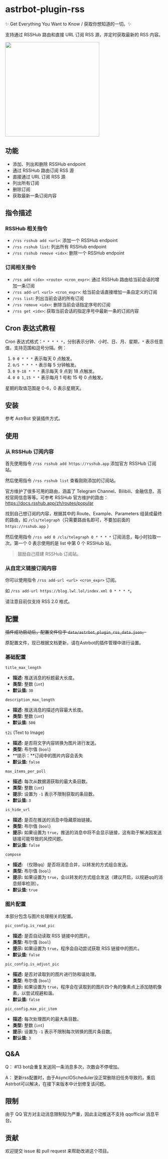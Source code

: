 # astrbot-plugin-rss

✨ Get Everything You Want to Know / 获取你想知道的一切。✨

支持通过 RSSHub 路由和直接 URL 订阅 RSS 源，并定时获取最新的 RSS 内容。

<img width=300 src="https://github.com/user-attachments/assets/16886f57-886c-4aad-abd1-2edd5d1f2c06">

## 功能

- 添加、列出和删除 RSSHub endpoint
- 通过 RSSHub 路由订阅 RSS 源
- 直接通过 URL 订阅 RSS 源
- 列出所有订阅
- 删除订阅
- 获取最新一条订阅内容

## 指令描述

### RSSHub 相关指令

- `/rss rsshub add <url>`: 添加一个 RSSHub endpoint
- `/rss rsshub list`: 列出所有 RSSHub endpoint
- `/rss rsshub remove <idx>`: 删除一个 RSSHub endpoint

### 订阅相关指令

- `/rss add <idx> <route> <cron_expr>`: 通过 RSSHub 路由给当前会话的增加一条订阅
- `/rss add-url <url> <cron_expr>`: 给当前会话直接增加一条自定义的订阅
- `/rss list`: 列出当前会话的所有订阅
- `/rss remove <idx>`: 删除当前会话指定序号的订阅
- `/rss get <idx>`: 获取当前会话的指定序号中最新一条的订阅内容

## Cron 表达式教程

Cron 表达式格式：`* * * * *`，分别表示分钟、小时、日、月、星期，`*` 表示任意值，支持范围和逗号分隔。例：

1. `0 0 * * *` 表示每天 0 点触发。
2. `0/5 * * * *` 表示每 5 分钟触发。
3. `0 9-18 * * *` 表示每天 9 点到 18 点触发。
4. `0 0 1,15 * *` 表示每月 1 号和 15 号 0 点触发。

星期的取值范围是 0-6，0 表示星期天。

## 安装

参考 AstrBot 安装插件方式。

## 使用

### 从 RSSHub 订阅内容

首先使用指令 `/rss rsshub add https://rsshub.app` 添加官方 RSSHub 订阅站。

然后使用指令 `/rss rsshub list` 查看刚刚添加的订阅站。

官方维护了很多可用的路由，涵盖了 Telegram Channel、Bilibili、金融信息、高校官网信息等等。可参考 RSSHub 官方维护的路由：https://docs.rsshub.app/zh/routes/popular

找到自己想订阅的内容，根据其中的 Route、Example、Parameters 组装成最终的路由，如 `/cls/telegraph`（只需要路由名即可，不要加前面的 `https://rsshub.app` ）

然后使用指令 `/rss add 0 /cls/telegraph 0 * * * *` 订阅消息，每小时拉取一次。第一个 0 表示使用的是 list 中第 0 个 RSSHub 站。

> 鼓励自己搭建 RSSHub 订阅站。


### 从自定义链接订阅内容

你可以使用指令 `/rss add-url <url> <cron_expr>` 订阅。

如 `/rss add-url https://blog.lwl.lol/index.xml 0 * * * *`。

请注意目前仅支持 RSS 2.0 格式。

## 配置

~~插件成功启动后，配置文件位于 `data/astrbot_plugin_rss_data.json`。~~

原配置文件，现已根据文档更新，请在Astrbot的插件管理中进行设置。

### 基础配置

`title_max_length`

- **描述:** 推送消息的标题最大长度。
- **类型:** 整数 (`int`)
- **默认值:** `30`

`description_max_length`

- **描述:** 推送消息的描述内容最大长度。
- **类型:** 整数 (`int`)
- **默认值:** `500`

`t2i` (Text to Image)

- **描述:** 是否将文字内容转换为图片进行发送。
- **类型:** 布尔值 (`bool`)
- **提示：**订阅中的图片内容会丢失
- **默认值:** `false`

`max_items_per_poll`

- **描述:** 每次从数据源获取的最大条目数。
- **类型:** 整数 (`int`)
- **提示:** 设置为 `-1` 表示不限制获取的条目数。
- **默认值:** `3`

`is_hide_url`

- **描述:** 是否在推送的消息中隐藏原始链接。
- **类型:** 布尔值 (`bool`)
- **提示:** 如果设置为 `true`，推送的消息中将不会显示链接，这有助于解决因发送链接可能导致的风控问题。
- **默认值:** `false`

`compose`

- **描述:** （仅限qq）是否将消息合并，以转发的方式组合发送。
- **类型:** 布尔值 (`bool`)
- **提示:** 如果设置为 `true`，会以转发的方式组合发送（建议开启，以规避qq的消息频率检测）。
- **默认值:** `true`



### 图片配置 

本部分包含与图片处理相关的配置。

`pic_config.is_read_pic`

- **描述:** 是否自动读取 RSS 链接中的图片。
- **类型:** 布尔值 (`bool`)
- **提示:** 如果设置为 `true`，程序会自动尝试获取 RSS 链接中的图片。
- **默认值:** `false`

`pic_config.is_adjust_pic`

- **描述:** 是否对读取到的图片进行防和谐处理。
- **类型:** 布尔值 (`bool`)
- **提示:** 如果设置为 `true`，程序会在读取到的图片四个角的像素点上添加随机像素，以尝试规避和谐。
- **默认值:** `false`

`pic_config.max_pic_item`

- **描述:** 每次处理图片的最大条目数。
- **类型:** 整数 (`int`)
- **提示:** 设置为 `-1` 表示不限制每次转换的图片条目数。
- **默认值:** `3`



## Q&A

Q： #13 bot会重复发送同一条消息多次，次数会不停增加。

A： 更新rss配置时，由于AsyncIOScheduler没正常删除旧任务导致的，重启Astrbot可以解决，在接下来版本中计划修复该问题。



## 限制

由于 QQ 官方对主动消息限制较为严重，因此主动推送不支持 qqofficial 消息平台。

## 贡献

欢迎提交 issue 和 pull request 来帮助改进这个项目。
